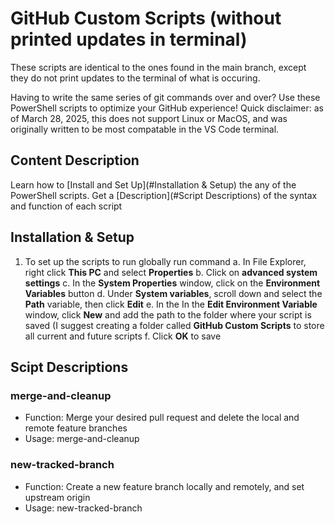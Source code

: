 # GitHub Custom Scripts (without printed updates in terminal)
These scripts are identical to the ones found in the main branch, except they do not print updates to the terminal of what is occuring.

Having to write the same series of git commands over and over? Use these PowerShell scripts to optimize your GitHub experience!
Quick disclaimer: as of March 28, 2025, this does not support Linux or MacOS, and was originally written to be most compatable in the VS Code terminal.
## Content Description
Learn how to [Install and Set Up](#Installation & Setup) the any of the PowerShell scripts. Get a [Description](#Script Descriptions) of the syntax and function of each script
## Installation & Setup
1. To set up the scripts to run globally run command
  a. In File Explorer, right click **This PC** and select **Properties**
  b. Click on **advanced system settings**
  c. In the **System Properties** window, click on the **Environment Variables** button
  d. Under **System variables**, scroll down and select the **Path** variable, then click **Edit**
  e. In the In the **Edit Environment Variable** window, click **New** and add the path to the folder where your script is saved
     (I suggest creating a folder called **GitHub Custom Scripts** to store all current and future scripts
  f. Click **OK** to save
## Scipt Descriptions
### merge-and-cleanup
* Function: Merge your desired pull request and delete the local and remote feature branches
* Usage: merge-and-cleanup <pr id>
### new-tracked-branch
* Function: Create a new feature branch locally and remotely, and set upstream origin
* Usage: new-tracked-branch <feature-branch-name>
